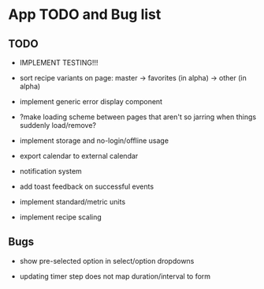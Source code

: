 # App TODO and Bug list

## TODO

* IMPLEMENT TESTING!!!

* sort recipe variants on page: master -> favorites (in alpha) -> other (in alpha)

* implement generic error display component

* ?make loading scheme between pages that aren't
so jarring when things suddenly load/remove?

* implement storage and no-login/offline usage

* export calendar to external calendar

* notification system

* add toast feedback on successful events

* implement standard/metric units

* implement recipe scaling


## Bugs

* show pre-selected option in select/option dropdowns

* updating timer step does not map duration/interval to form
